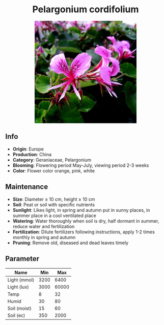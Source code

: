<h1 align='center'>Pelargonium cordifolium</h1>
<p align="center">
    <img 
        align='center'
        width='320'
        src="../images/pelargonium cordifolium.png" 
        alt='Pelargonium cordifolium' />
</p>

## Info

 - **Origin**: Europe
 - **Production**: China
 - **Category**: Geraniaceae, Pelargonium
 - **Blooming**: Flowering period May-July, viewing period 2-3 weeks
 - **Color**: Flower color orange, pink, white

## Maintenance

 - **Size**: Diameter ≥ 10 cm, height ≥ 10 cm
 - **Soil**: Peat or soil with specific nutrients
 - **Sunlight**: Likes light, in spring and autumn put in sunny places, in summer place in a cool ventilated place
 - **Watering**: Water thoroughly when soil is dry, half dormant in summer, reduce water and fertilization
 - **Fertilization**: Dilute fertilizers following instructions, apply 1-2 times monthly in spring and autumn
 - **Pruning**: Remove old, diseased and dead leaves timely

## Parameter

| Name         | Min  | Max   |
|--------------|------|-------|
| Light (mmol) | 3200 | 6400  |
| Light (lux)  | 3000 | 60000 |
| Temp         | 8    | 32    |
| Humid        | 30   | 80    |
| Soil (moist) | 15   | 60    |
| Soil (ec)    | 350  | 2000  |